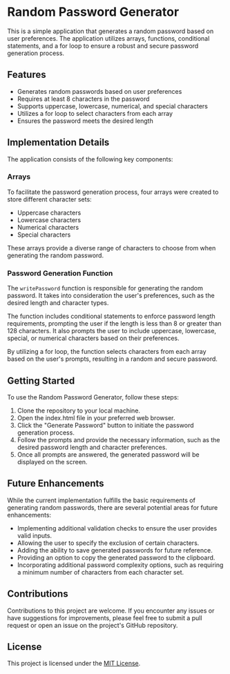 # Random Password Generator

This is a simple application that generates a random password based on user preferences. The application utilizes arrays, functions, conditional statements, and a for loop to ensure a robust and secure password generation process.

## Features

- Generates random passwords based on user preferences
- Requires at least 8 characters in the password
- Supports uppercase, lowercase, numerical, and special characters
- Utilizes a for loop to select characters from each array
- Ensures the password meets the desired length

## Implementation Details

The application consists of the following key components:

### Arrays

To facilitate the password generation process, four arrays were created to store different character sets:
- Uppercase characters
- Lowercase characters
- Numerical characters
- Special characters

These arrays provide a diverse range of characters to choose from when generating the random password.

### Password Generation Function

The `writePassword` function is responsible for generating the random password. It takes into consideration the user's preferences, such as the desired length and character types.

The function includes conditional statements to enforce password length requirements, prompting the user if the length is less than 8 or greater than 128 characters. It also prompts the user to include uppercase, lowercase, special, or numerical characters based on their preferences.

By utilizing a for loop, the function selects characters from each array based on the user's prompts, resulting in a random and secure password.

## Getting Started

To use the Random Password Generator, follow these steps:

1. Clone the repository to your local machine.
2. Open the index.html file in your preferred web browser.
3. Click the "Generate Password" button to initiate the password generation process.
4. Follow the prompts and provide the necessary information, such as the desired password length and character preferences.
5. Once all prompts are answered, the generated password will be displayed on the screen.

## Future Enhancements

While the current implementation fulfills the basic requirements of generating random passwords, there are several potential areas for future enhancements:

- Implementing additional validation checks to ensure the user provides valid inputs.
- Allowing the user to specify the exclusion of certain characters.
- Adding the ability to save generated passwords for future reference.
- Providing an option to copy the generated password to the clipboard.
- Incorporating additional password complexity options, such as requiring a minimum number of characters from each character set.

## Contributions

Contributions to this project are welcome. If you encounter any issues or have suggestions for improvements, please feel free to submit a pull request or open an issue on the project's GitHub repository.

## License

This project is licensed under the [MIT License](LICENSE).